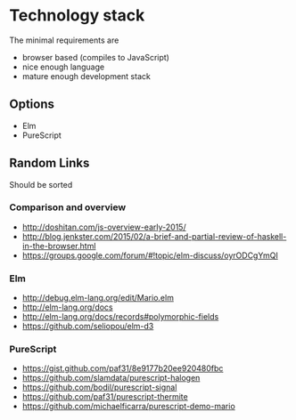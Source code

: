 # Technology stack

The minimal requirements are

- browser based (compiles to JavaScript)
- nice enough language
- mature enough development stack

## Options

- Elm
- PureScript

## Random Links

Should be sorted

### Comparison and overview

- http://doshitan.com/js-overview-early-2015/
- http://blog.jenkster.com/2015/02/a-brief-and-partial-review-of-haskell-in-the-browser.html
- https://groups.google.com/forum/#!topic/elm-discuss/oyrODCgYmQI

### Elm

- http://debug.elm-lang.org/edit/Mario.elm
- http://elm-lang.org/docs
- http://elm-lang.org/docs/records#polymorphic-fields
- https://github.com/seliopou/elm-d3

### PureScript

- https://gist.github.com/paf31/8e9177b20ee920480fbc
- https://github.com/slamdata/purescript-halogen
- https://github.com/bodil/purescript-signal
- https://github.com/paf31/purescript-thermite
- https://github.com/michaelficarra/purescript-demo-mario
